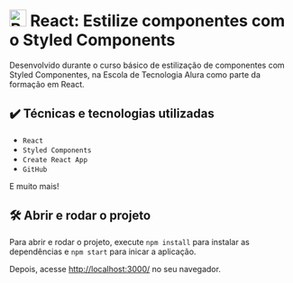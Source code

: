 # <img src="https://upload.wikimedia.org/wikipedia/commons/a/a7/React-icon.svg" alt="React Logo" width="30" height="30"> React: Estilize componentes com o Styled Components

Desenvolvido durante o curso básico de  estilização de componentes com Styled Componentes, na Escola de Tecnologia Alura como parte da formação em React.

## ✔️ Técnicas e tecnologias utilizadas

- `React`
- `Styled Components`
- `Create React App`
- `GitHub`

E muito mais!

## 🛠️ Abrir e rodar o projeto

Para abrir e rodar o projeto, execute `npm install` para instalar as dependências e `npm start` para inicar a aplicação.

Depois, acesse <a href="http://localhost:3000/">http://localhost:3000/</a> no seu navegador.
